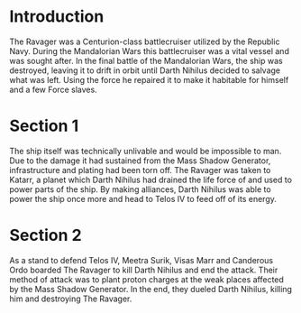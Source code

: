 # Introduction

The Ravager was a Centurion-class battlecruiser utilized by the Republic Navy.
During the Mandalorian Wars this battlecruiser was a vital vessel and was sought after.
In the final battle of the Mandalorian Wars, the ship was destroyed, leaving it to drift in orbit until Darth Nihilus decided to salvage what was left.
Using the force he repaired it to make it habitable for himself and a few Force slaves.

# Section 1

The ship itself was technically unlivable and would be impossible to man.
Due to the damage it had sustained from the Mass Shadow Generator, infrastructure and plating had been torn off.
The Ravager was taken to Katarr, a planet which Darth Nihilus had drained the life force of and used to power parts of the ship.
By making alliances, Darth Nihilus was able to power the ship once more and head to Telos IV to feed off of its energy.

# Section 2

As a stand to defend Telos IV, Meetra Surik, Visas Marr and Canderous Ordo boarded The Ravager to kill Darth Nihilus and end the attack.
Their method of attack was to plant proton charges at the weak places affected by the Mass Shadow Generator.
In the end, they dueled Darth Nihilus, killing him and destroying The Ravager.
